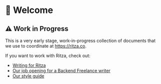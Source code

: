 # 📓 Welcome

## ⚠️  Work in Progress

This is a very early stage, work-in-progress collection of documents that we use to coordinate at https://ritza.co.

If you want to work with Ritza, check out:

* [Writing for Ritza](./how-we-work/writing-for-ritza.md)
* [Our job opening for a Backend Freelance writer](./roles/backend-freelance-writer.md)
* [Our style guide](./style-guide/Style.md)










